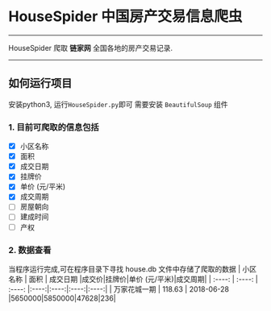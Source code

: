 # HouseSpider 中国房产交易信息爬虫

------
HouseSpider 爬取 **链家网** 全国各地的房产交易记录.

-----
## 如何运行项目
安装python3, 运行`HouseSpider.py`即可
需要安装 `BeautifulSoup` 组件

### 1. 目前可爬取的信息包括

- [x] 小区名称
- [x] 面积
- [x] 成交日期
- [x] 挂牌价
- [x] 单价 (元/平米)
- [x] 成交周期
- [ ] 房屋朝向
- [ ] 建成时间
- [ ] 产权 

### 2. 数据查看
当程序运行完成,可在程序目录下寻找 house.db 文件中存储了爬取的数据
| 小区名称   | 面积   | 成交日期  |成交价|挂牌价|单价 (元/平米)|成交周期|
| :----: | :----: | :----:  |:----:|:----:|:----:|:----:|
| 万家花城一期  | 118.63 |  2018-06-28     |5650000|5850000|47628|236|